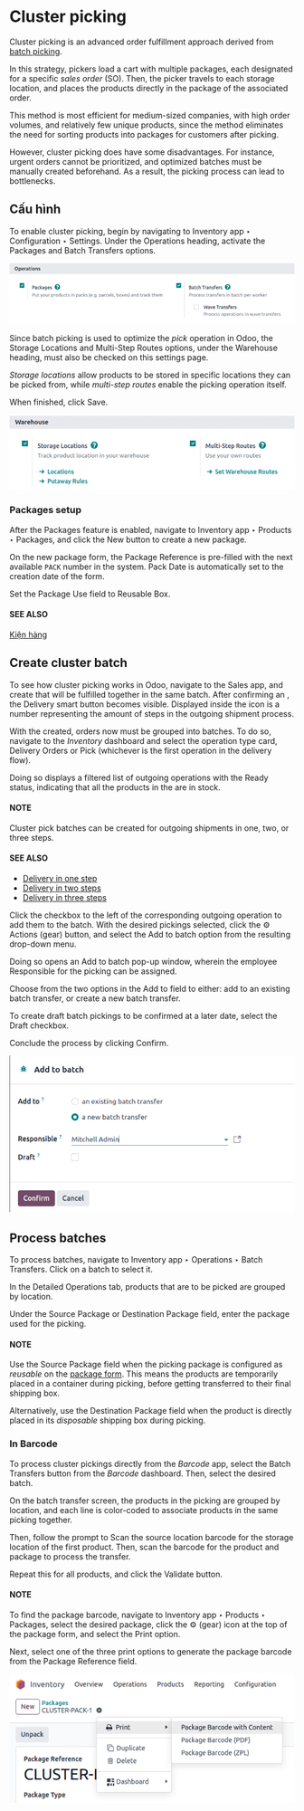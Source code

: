 # Cluster picking

Cluster picking is an advanced order fulfillment approach derived from [batch picking](batch.md#inventory-misc-batch-picking).

In this strategy, pickers load a cart with multiple packages, each designated for a specific *sales
order* (SO). Then, the picker travels to each storage location, and places the products directly in
the package of the associated order.

This method is most efficient for medium-sized companies, with high order volumes, and relatively
few unique products, since the method eliminates the need for sorting products into packages for
customers after picking.

However, cluster picking does have some disadvantages. For instance, urgent orders cannot be
prioritized, and optimized batches must be manually created beforehand. As a result, the picking
process can lead to bottlenecks.

<a id="inventory-misc-cluster-picking-example"></a>

## Cấu hình

To enable cluster picking, begin by navigating to Inventory app ‣ Configuration
‣ Settings. Under the Operations heading, activate the Packages and
Batch Transfers options.

![Activate *Packages* and *Batch Transfers* features in the settings.](../../../../../_images/configs.png)

Since batch picking is used to optimize the *pick* operation in Odoo, the Storage
Locations and Multi-Step Routes options, under the Warehouse heading, must
also be checked on this settings page.

*Storage locations* allow products to be stored in specific locations they can be picked from, while
*multi-step routes* enable the picking operation itself.

When finished, click Save.

![Enable *Storage Locations* and *Multi-Step Routes* Inventory > Configuration > Settings.](../../../../../_images/locations-routes-checkbox1.png)

<a id="inventory-misc-create-package"></a>

### Packages setup

After the Packages feature is enabled, navigate to Inventory app ‣
Products ‣ Packages, and click the New button to create a new package.

On the new package form, the Package Reference is pre-filled with the next available
`PACK` number in the system. Pack Date is automatically set to the creation date of the
form.

Set the Package Use field to Reusable Box.

#### SEE ALSO
[Kiện hàng](../../product_management/configure/package.md)

## Create cluster batch

To see how cluster picking works in Odoo, navigate to the Sales app, and create
 that will be fulfilled together in the same batch. After confirming an , the
Delivery smart button becomes visible. Displayed inside the icon is a number
representing the amount of steps in the outgoing shipment process.

With the  created, orders now must be grouped into batches. To do so, navigate to the
*Inventory* dashboard and select the operation type card, Delivery Orders or
Pick (whichever is the first operation in the delivery flow).

Doing so displays a filtered list of outgoing operations with the Ready status,
indicating that all the products in the  are in stock.

#### NOTE
Cluster pick batches can be created for outgoing shipments in one, two, or three steps.

#### SEE ALSO
- [Delivery in one step](../daily_operations/receipts_delivery_one_step.md)
- [Delivery in two steps](../daily_operations/receipts_delivery_two_steps.md)
- [Delivery in three steps](../daily_operations/delivery_three_steps.md)

Click the checkbox to the left of the corresponding outgoing operation to add them to the batch.
With the desired pickings selected, click the ⚙️ Actions (gear) button, and select the
Add to batch option from the resulting drop-down menu.

Doing so opens an Add to batch pop-up window, wherein the employee
Responsible for the picking can be assigned.

Choose from the two options in the Add to field to either: add to an existing
batch transfer, or create a new batch transfer.

To create draft batch pickings to be confirmed at a later date, select the Draft
checkbox.

Conclude the process by clicking Confirm.

![Show *Add to batch* window to create a batch transfer.](../../../../../_images/add-to-batch-window1.png)

## Process batches

To process batches, navigate to Inventory app ‣ Operations ‣ Batch Transfers.
Click on a batch to select it.

In the Detailed Operations tab, products that are to be picked are grouped by location.

Under the Source Package or Destination Package field, enter the package
used for the picking.

#### NOTE
Use the Source Package field when the picking package is configured as *reusable* on
the [package form](#inventory-misc-create-package). This means the products are temporarily
placed in a container during picking, before getting transferred to their final shipping box.

Alternatively, use the Destination Package field when the product is directly placed
in its *disposable* shipping box during picking.

### In Barcode

To process cluster pickings directly from the *Barcode* app, select the Batch Transfers
button from the *Barcode* dashboard. Then, select the desired batch.

On the batch transfer screen, the products in the picking are grouped by location, and each line is
color-coded to associate products in the same picking together.

Then, follow the prompt to Scan the source location barcode for the storage location of
the first product. Then, scan the barcode for the product and package to process the transfer.

Repeat this for all products, and click the Validate button.

#### NOTE
To find the package barcode, navigate to Inventory app ‣ Products ‣
Packages, select the desired package, click the ⚙️ (gear) icon at the top of the
package form, and select the Print option.

Next, select one of the three print options to generate the package barcode from the
Package Reference field.

![Display where the package barcode can be generated.](../../../../../_images/find-package-barcode.png)

